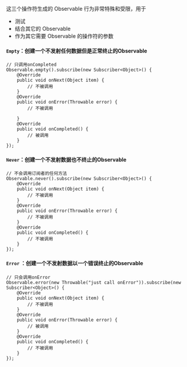 这三个操作符生成的 Observable 行为非常特殊和受限，用于

- 测试
- 结合其它的 Observable
- 作为其它需要 Observable 的操作符的参数

#### `Empty`：创建一个不发射任何数据但是正常终止的Observable

```
// 只调用onCompleted
Observable.empty().subscribe(new Subscriber<Object>() {
    @Override
    public void onNext(Object item) {
        // 不被调用
    }
    @Override
    public void onError(Throwable error) {
    	// 不被调用
        
    }
    @Override
    public void onCompleted() {
        // 被调用
    }
});
```

#### `Never`：创建一个不发射数据也不终止的Observable

```
// 不会调用订阅者的任何方法
Observable.never().subscribe(new Subscriber<Object>() {
    @Override
    public void onNext(Object item) {
        // 不被调用
    }
    @Override
    public void onError(Throwable error) {
        // 不被调用
    }
    @Override
    public void onCompleted() {
        // 不被调用
    }
});
```

#### `Error` ：创建一个不发射数据以一个错误终止的Observable

```
// 只会调用onError
Observable.error(new Throwable("just call onError")).subscribe(new Subscriber<Object>() {
    @Override
    public void onNext(Object item) {
        // 不被调用
    }
    @Override
    public void onError(Throwable error) {
        // 被调用
    }
    @Override
    public void onCompleted() {
        // 不被调用
    }
});
```